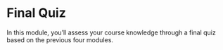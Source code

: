 # Final Quiz

In this module, you’ll assess your course knowledge through a final quiz based on the previous four modules.

